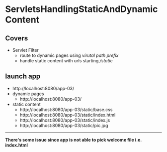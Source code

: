 # ServletsHandlingStaticAndDynamicContent
## Covers
- Servlet Filter
    - route to dynamic pages using *virutal path prefix*
    - handle static content with urls starting */static* 

## launch app
- http://localhost:8080/app-03/
- dynamic pages
    - http://localhost:8080/app-03/
- static content
    - http://localhost:8080/app-03/static/base.css
    - http://localhost:8080/app-03/static/index.html
    - http://localhost:8080/app-03/static/index.js
    - http://localhost:8080/app-03/static/pic.jpg

---

**There's some issue since app is not able to pick welcome file i.e. index.html**